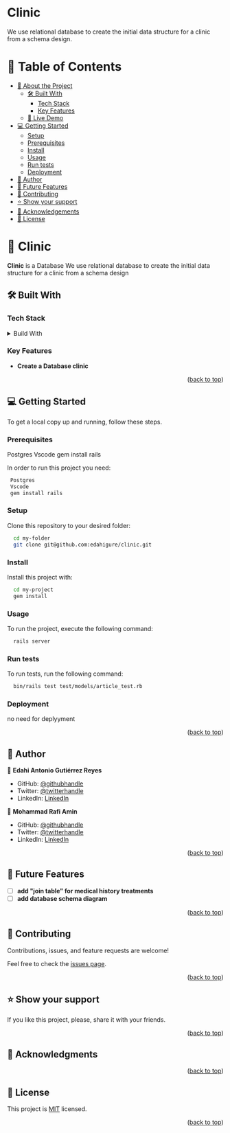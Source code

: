 # Clinic
We use relational database to create the initial data structure for a clinic from a schema design. 
<a name="readme-top"></a>

# 📗 Table of Contents

- [📖 About the Project](#about-project)
  - [🛠 Built With](#built-with)
    - [Tech Stack](#tech-stack)
    - [Key Features](#key-features)
  - [🚀 Live Demo](#live-demo)
- [💻 Getting Started](#getting-started)
  - [Setup](#setup)
  - [Prerequisites](#prerequisites)
  - [Install](#install)
  - [Usage](#usage)
  - [Run tests](#run-tests)
  - [Deployment](#deployment)
- [👥 Author](#author)
- [🔭 Future Features](#future-features)
- [🤝 Contributing](#contributing)
- [⭐️ Show your support](#support)
- [🙏 Acknowledgements](#acknowledgements)
- [📝 License](#license)

# 📖 Clinic <a name="about-project"></a>

**Clinic** is a Database We use relational database to create the initial data structure for a  clinic from a schema design

## 🛠 Built With <a name="built-with"></a>

### Tech Stack <a name="tech-stack"></a>

<details>
  <summary>Build With</summary>
  <ul>
    <li><a href="">PostgreSql</a></li>
    <li><a href="">Psql</a></li>
  </ul>
</details>

### Key Features <a name="key-features"></a>

- **Create a Database clinic**


<p align="right">(<a href="#readme-top">back to top</a>)</p>


## 💻 Getting Started <a name="getting-started"></a>

To get a local copy up and running, follow these steps.

### Prerequisites

 Postgres
 Vscode
 gem install rails

In order to run this project you need:

```sh
 Postgres
 Vscode
 gem install rails
```

### Setup

Clone this repository to your desired folder:

```sh
  cd my-folder
  git clone git@github.com:edahigure/clinic.git
```

### Install

Install this project with:

```sh
  cd my-project
  gem install
```

### Usage

To run the project, execute the following command:

```sh
  rails server
```

### Run tests

To run tests, run the following command:

```sh
  bin/rails test test/models/article_test.rb
```
### Deployment
no need for deplyyment 

<p align="right">(<a href="#readme-top">back to top</a>)</p>

## 👥 Author <a name="author"></a>

👤 **Edahi Antonio Gutiérrez Reyes**

- GitHub: [@githubhandle](https://github.com/edahigure)
- Twitter: [@twitterhandle](https://twitter.com/edahigure)
- LinkedIn: [LinkedIn](https://www.linkedin.com/in/edahigure/)

👤 **Mohammad Rafi Amin**

- GitHub: [@githubhandle](https://github.com/mrkamin)
- Twitter: [@twitterhandle](https://twitter.com/Mohamma63974237)
- LinkedIn: [LinkedIn](https://www.linkedin.com/in/mohammad-rafi-amin-63b4319b/)

<p align="right">(<a href="#readme-top">back to top</a>)</p>

## 🔭 Future Features <a name="future-features"></a>

- [ ] **add "join table" for medical history treatments**
- [ ] **add database schema diagram**

<p align="right">(<a href="#readme-top">back to top</a>)</p>

## 🤝 Contributing <a name="contributing"></a>

Contributions, issues, and feature requests are welcome!

Feel free to check the [issues page](https://github.com/mrkamin/Vet-Clinic/issues).

<p align="right">(<a href="#readme-top">back to top</a>)</p>

## ⭐️ Show your support <a name="support"></a>

If you like this project, please, share it with your friends.

<p align="right">(<a href="#readme-top">back to top</a>)</p>

## 🙏 Acknowledgments <a name="acknowledgements"></a>


<p align="right">(<a href="#readme-top">back to top</a>)</p>

## 📝 License <a name="license"></a>

This project is [MIT](https://github.com/mrkamin/Vet-Clinic/blob/Dev/LICENSE) licensed.

<p align="right">(<a href="#readme-top">back to top</a>)</p>

